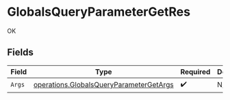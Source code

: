 # GlobalsQueryParameterGetRes

OK


## Fields

| Field                                                                                                     | Type                                                                                                      | Required                                                                                                  | Description                                                                                               |
| --------------------------------------------------------------------------------------------------------- | --------------------------------------------------------------------------------------------------------- | --------------------------------------------------------------------------------------------------------- | --------------------------------------------------------------------------------------------------------- |
| `Args`                                                                                                    | [operations.GlobalsQueryParameterGetArgs](../../../pkg/models/operations/globalsqueryparametergetargs.md) | :heavy_check_mark:                                                                                        | N/A                                                                                                       |